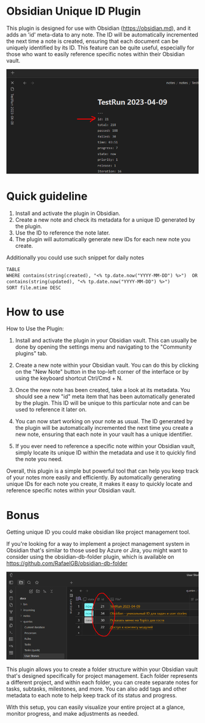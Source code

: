 # Obsidian Unique ID Plugin

This plugin is designed for use with Obsidian (https://obsidian.md), and it adds an 'id' meta-data to any note. The ID will be automatically incremented the next time a note is created, ensuring that each document can be uniquely identified by its ID. This feature can be quite useful, especially for those who want to easily reference specific notes within their Obsidian vault.

![](images/example2.png)

# Quick guideline

1. Install and activate the plugin in Obsidian.
2. Create a new note and check its metadata for a unique ID generated by the plugin.
3. Use the ID to reference the note later.
4. The plugin will automatically generate new IDs for each new note you create.

Additionally you could use such snippet for daily notes

```dataview
TABLE 
WHERE contains(string(created), "<% tp.date.now("YYYY-MM-DD") %>")  OR contains(string(updated), "<% tp.date.now("YYYY-MM-DD") %>")
SORT file.mtime DESC
```


# How to use

How to Use the Plugin:

1. Install and activate the plugin in your Obsidian vault. This can usually be done by opening the settings menu and navigating to the "Community plugins" tab.

2. Create a new note within your Obsidian vault. You can do this by clicking on the "New Note" button in the top-left corner of the interface or by using the keyboard shortcut Ctrl/Cmd + N.

3. Once the new note has been created, take a look at its metadata. You should see a new "id" meta item that has been automatically generated by the plugin. This ID will be unique to this particular note and can be used to reference it later on.

4. You can now start working on your note as usual. The ID generated by the plugin will be automatically incremented the next time you create a new note, ensuring that each note in your vault has a unique identifier.

5. If you ever need to reference a specific note within your Obsidian vault, simply locate its unique ID within the metadata and use it to quickly find the note you need.

Overall, this plugin is a simple but powerful tool that can help you keep track of your notes more easily and efficiently. By automatically generating unique IDs for each note you create, it makes it easy to quickly locate and reference specific notes within your Obsidian vault.

# Bonus

Getting unique ID you could make obsidian like project management tool.

If you're looking for a way to implement a project management system in Obsidian that's similar to those used by Azure or Jira, you might want to consider using the obsidian-db-folder plugin, which is available on https://github.com/RafaelGB/obsidian-db-folder 

![](images/example1.png)

This plugin allows you to create a folder structure within your Obsidian vault that's designed specifically for project management. Each folder represents a different project, and within each folder, you can create separate notes for tasks, subtasks, milestones, and more. You can also add tags and other metadata to each note to help keep track of its status and progress.

With this setup, you can easily visualize your entire project at a glance, monitor progress, and make adjustments as needed. 

